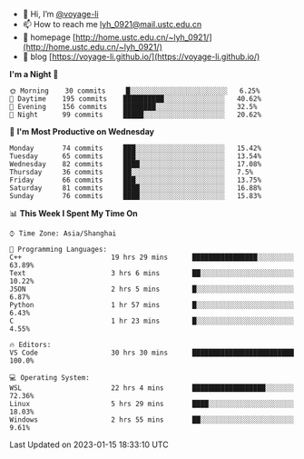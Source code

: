 - 👋 Hi, I’m [@voyage-li](https://github.com/voyage-li/)
- 📫 How to reach me [lyh_0921@mail.ustc.edu.cn](mailto:lyh_0921@mail.ustc.edu.cn)
- 👯 homepage [http://home.ustc.edu.cn/~lyh_0921/](http://home.ustc.edu.cn/~lyh_0921/)
- 🥤 blog [https://voyage-li.github.io/](https://voyage-li.github.io/)

<!--START_SECTION:waka-->
**I'm a Night 🦉** 

```text
🌞 Morning    30 commits     █░░░░░░░░░░░░░░░░░░░░░░░░   6.25% 
🌆 Daytime    195 commits    ██████████░░░░░░░░░░░░░░░   40.62% 
🌃 Evening    156 commits    ████████░░░░░░░░░░░░░░░░░   32.5% 
🌙 Night      99 commits     █████░░░░░░░░░░░░░░░░░░░░   20.62%

```
📅 **I'm Most Productive on Wednesday** 

```text
Monday       74 commits     ███░░░░░░░░░░░░░░░░░░░░░░   15.42% 
Tuesday      65 commits     ███░░░░░░░░░░░░░░░░░░░░░░   13.54% 
Wednesday    82 commits     ████░░░░░░░░░░░░░░░░░░░░░   17.08% 
Thursday     36 commits     ██░░░░░░░░░░░░░░░░░░░░░░░   7.5% 
Friday       66 commits     ███░░░░░░░░░░░░░░░░░░░░░░   13.75% 
Saturday     81 commits     ████░░░░░░░░░░░░░░░░░░░░░   16.88% 
Sunday       76 commits     ████░░░░░░░░░░░░░░░░░░░░░   15.83%

```


📊 **This Week I Spent My Time On** 

```text
⌚︎ Time Zone: Asia/Shanghai

💬 Programming Languages: 
C++                      19 hrs 29 mins      ████████████████░░░░░░░░░   63.89% 
Text                     3 hrs 6 mins        ██░░░░░░░░░░░░░░░░░░░░░░░   10.22% 
JSON                     2 hrs 5 mins        █░░░░░░░░░░░░░░░░░░░░░░░░   6.87% 
Python                   1 hr 57 mins        █░░░░░░░░░░░░░░░░░░░░░░░░   6.43% 
C                        1 hr 23 mins        █░░░░░░░░░░░░░░░░░░░░░░░░   4.55%

🔥 Editors: 
VS Code                  30 hrs 30 mins      █████████████████████████   100.0%

💻 Operating System: 
WSL                      22 hrs 4 mins       ██████████████████░░░░░░░   72.36% 
Linux                    5 hrs 29 mins       ████░░░░░░░░░░░░░░░░░░░░░   18.03% 
Windows                  2 hrs 55 mins       ██░░░░░░░░░░░░░░░░░░░░░░░   9.61%

```


 Last Updated on 2023-01-15 18:33:10 UTC
<!--END_SECTION:waka-->